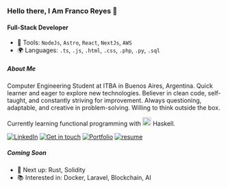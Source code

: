 ### Hello there, I Am Franco Reyes 👋

#### Full-Stack Developer

- 🔧 Tools: `NodeJs`, `Astro`, `React`, `NextJs`, `AWS`
- 🌍 Languages: `.ts`, `.js`, `.html`, `.css`, `.php`, `.py`, `.sql`


##### About Me
Computer Engineering Student at ITBA in Buenos Aires, Argentina.
Quick learner and eager to explore new technologies. Believer in clean code, self-taught, and constantly striving for improvement. Always questioning, adaptable, and creative in problem-solving. Willing to think outside the box.

Currently learning functional programming with <img src="https://upload.wikimedia.org/wikipedia/commons/1/1c/Haskell-Logo.svg" alt="Haskell Logo" height="20"> Haskell.

<p>
<a href="https://www.linkedin.com/in/franco-david-reyes"><img src="https://img.shields.io/badge/LinkedIn--_.svg?style=social&logo=linkedin" alt="LinkedIn"></a>
 <a href="mailto:fdreyes.dev@gmail.com" target="_blank"> <img src="https://img.shields.io/badge/-fdreyes.dev%40gmail.com-white?style=social&logo=Gmail" alt="Get in touch"></a>
 <a Target="_blank" href="https://francoreyes.vercel.app" target="_blank"> <img src="https://img.shields.io/badge/-portfolio-white?style=social&logo=codementor" alt="Portfolio"></a>
 <a href="./Resume - Franco Reyes.pdf" target="_blank"> <img src="https://img.shields.io/badge/-resume-black?style=social&logo=read.cv" alt="resume"></a>
 

</p>  

##### Coming Soon

- 🚀 Next up: Rust, Solidity
- 📚 Interested in: Docker, Laravel, Blockchain, AI
